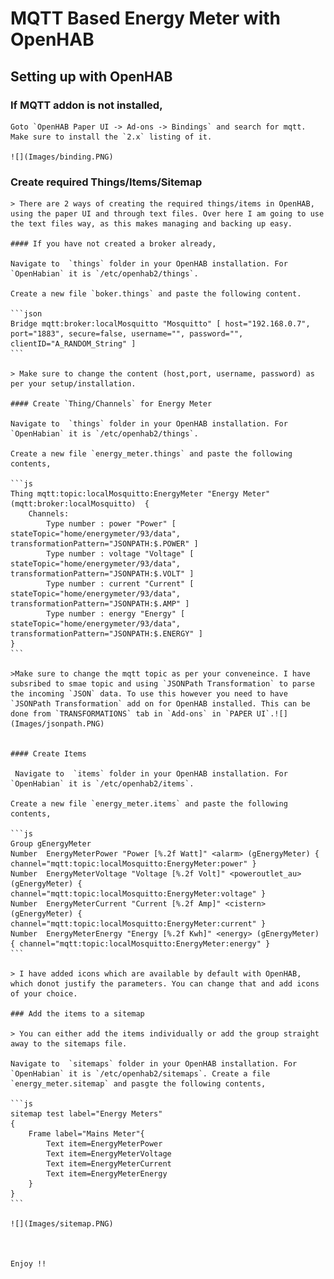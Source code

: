 # MQTT Based Energy Meter with OpenHAB


## Setting up with OpenHAB

### If MQTT addon is not installed,

    Goto `OpenHAB Paper UI -> Ad-ons -> Bindings` and search for mqtt. Make sure to install the `2.x` listing of it.
        
    ![](Images/binding.PNG)
    
    
### Create required Things/Items/Sitemap

    > There are 2 ways of creating the required things/items in OpenHAB, using the paper UI and through text files. Over here I am going to use the text files way, as this makes managing and backing up easy.

    #### If you have not created a broker already,
        
    Navigate to  `things` folder in your OpenHAB installation. For `OpenHabian` it is `/etc/openhab2/things`.

    Create a new file `boker.things` and paste the following content.

    ```json
    Bridge mqtt:broker:localMosquitto "Mosquitto" [ host="192.168.0.7", port="1883", secure=false, username="", password="", clientID="A_RANDOM_String" ]
    ```

    > Make sure to change the content (host,port, username, password) as per your setup/installation.

    #### Create `Thing/Channels` for Energy Meter

    Navigate to  `things` folder in your OpenHAB installation. For `OpenHabian` it is `/etc/openhab2/things`.

    Create a new file `energy_meter.things` and paste the following contents,

    ```js
    Thing mqtt:topic:localMosquitto:EnergyMeter "Energy Meter" (mqtt:broker:localMosquitto)  {
        Channels:
            Type number : power "Power" [ stateTopic="home/energymeter/93/data", transformationPattern="JSONPATH:$.POWER" ]
            Type number : voltage "Voltage" [ stateTopic="home/energymeter/93/data", transformationPattern="JSONPATH:$.VOLT" ]
            Type number : current "Current" [ stateTopic="home/energymeter/93/data", transformationPattern="JSONPATH:$.AMP" ]
            Type number : energy "Energy" [ stateTopic="home/energymeter/93/data", transformationPattern="JSONPATH:$.ENERGY" ]
    }
    ```

    >Make sure to change the mqtt topic as per your conveneince. I have subsribed to smae topic and using `JSONPath Transformation` to parse the incoming `JSON` data. To use this however you need to have `JSONPath Transformation` add on for OpenHAB installed. This can be done from `TRANSFORMATIONS` tab in `Add-ons` in `PAPER UI`.![](Images/jsonpath.PNG)


    #### Create Items

     Navigate to  `items` folder in your OpenHAB installation. For `OpenHabian` it is `/etc/openhab2/items`.

    Create a new file `energy_meter.items` and paste the following contents,

    ```js
    Group gEnergyMeter
    Number  EnergyMeterPower "Power [%.2f Watt]" <alarm> (gEnergyMeter) { channel="mqtt:topic:localMosquitto:EnergyMeter:power" }
    Number  EnergyMeterVoltage "Voltage [%.2f Volt]" <poweroutlet_au>(gEnergyMeter) { channel="mqtt:topic:localMosquitto:EnergyMeter:voltage" }
    Number  EnergyMeterCurrent "Current [%.2f Amp]" <cistern> (gEnergyMeter) { channel="mqtt:topic:localMosquitto:EnergyMeter:current" }
    Number  EnergyMeterEnergy "Energy [%.2f Kwh]" <energy> (gEnergyMeter)  { channel="mqtt:topic:localMosquitto:EnergyMeter:energy" }
    ```

    > I have added icons which are available by default with OpenHAB, which donot justify the parameters. You can change that and add icons of your choice.

    ### Add the items to a sitemap 

    > You can either add the items individually or add the group straight away to the sitemaps file.

    Navigate to  `sitemaps` folder in your OpenHAB installation. For `OpenHabian` it is `/etc/openhab2/sitemaps`. Create a file `energy_meter.sitemap` and pasgte the following contents, 

    ```js
    sitemap test label="Energy Meters"
    {	
        Frame label="Mains Meter"{
            Text item=EnergyMeterPower
            Text item=EnergyMeterVoltage
            Text item=EnergyMeterCurrent
            Text item=EnergyMeterEnergy
        }
    }
    ```
 
    ![](Images/sitemap.PNG)



    Enjoy !!



    




